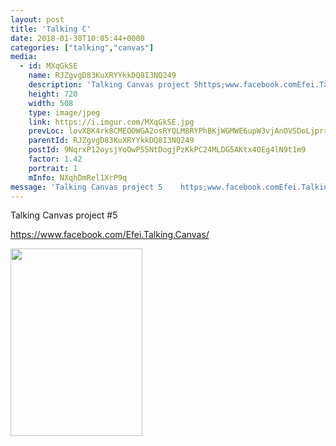 ```yaml
---
layout: post
title: 'Talking C' 
date: 2018-01-30T10:05:44+0000 
categories: ["talking","canvas"] 
media:
  - id: MXqGkSE
    name: RJZgvgD83KuXRYYkkDQ8I3NQ249
    description: 'Talking Canvas project 5https;www.facebook.comEfei.Talking.Canvas'   
    height: 720
    width: 508
    type: image/jpeg
    link: https://i.imgur.com/MXqGkSE.jpg
    prevLoc: lovXBK4rk8CMEOOWGA2osRYQLM8RYPhBKjWGMWE6upW3vjAnOVSDoLjprrZBTL9p6rB0gBH7QrDrgJ4OcYngnNg8G4URpD0Woxp1Tv3gR90l2oUoV5BD0G9xU59QJBLNx3sABxzRA01Zu1AWpq8OEpczDmqXDxgLF1E8vrlJGGiqkrMqmG05cWLA6X3MmKHXALL1WY5Zix6wPBEmR9S787G16qqYt0zzJ1JJPvFzEGA8RGADTVmDoZv5DYfKZQGZPWlgSO7w
    parentId: RJZgvgD83KuXRYYkkDQ8I3NQ249
    postId: 9NqrxP12oysjYoOwP55NtDogjPzKkPC24MLDG5AKtx4OEg4lN9t1m9
    factor: 1.42
    portrait: 1
    mInfo: NXqhDmRel1XrP9q
message: 'Talking Canvas project 5    https;www.facebook.comEfei.Talking.Canvas'  
---
```


Talking Canvas project #5  
  
https://www.facebook.com/Efei.Talking.Canvas/


[//]: #media:  
<a href="https://i.imgur.com/MXqGkSE.jpg"><img src="https://i.imgur.com/MXqGkSE.jpg" height="300" width="211" /></a> 
 
